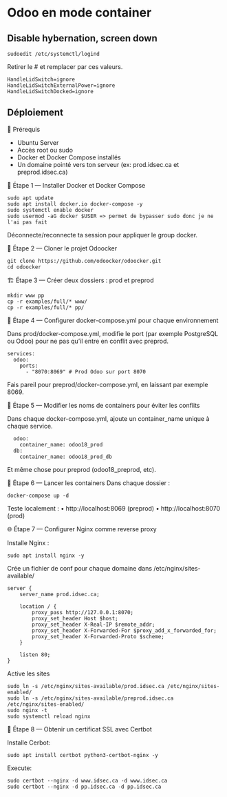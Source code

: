 # Odoo en mode container

## Disable hybernation, screen down
```
sudoedit /etc/systemctl/logind
```
Retirer le # et remplacer par ces valeurs.
```
HandleLidSwitch=ignore
HandleLidSwitchExternalPower=ignore
HandleLidSwitchDocked=ignore
```

## Déploiement

🧱 Prérequis
- Ubuntu Server
- Accès root ou sudo
- Docker et Docker Compose installés
- Un domaine pointé vers ton serveur (ex: prod.idsec.ca et preprod.idsec.ca)


🔧 Étape 1 — Installer Docker et Docker Compose
```
sudo apt update
sudo apt install docker.io docker-compose -y
sudo systemctl enable docker
sudo usermod -aG docker $USER => permet de bypasser sudo donc je ne l'ai pas fait
```
Déconnecte/reconnecte ta session pour appliquer le group docker.



📁 Étape 2 — Cloner le projet Odoocker
```
git clone https://github.com/odoocker/odoocker.git
cd odoocker
```


🏗️ Étape 3 — Créer deux dossiers : prod et preprod
```
mkdir www pp
cp -r examples/full/* www/
cp -r examples/full/* pp/
```


📝 Étape 4 — Configurer docker-compose.yml pour chaque environnement

Dans prod/docker-compose.yml, modifie le port (par exemple PostgreSQL ou Odoo) pour ne pas qu’il entre en conflit avec preprod.
```
services:
  odoo:
    ports:
      - "8070:8069" # Prod Odoo sur port 8070
```
Fais pareil pour preprod/docker-compose.yml, en laissant par exemple 8069.


📝 Étape 5 — Modifier les noms de containers pour éviter les conflits

Dans chaque docker-compose.yml, ajoute un container_name unique à chaque service.
```
  odoo:
    container_name: odoo18_prod
  db:
    container_name: odoo18_prod_db
```
Et même chose pour preprod (odoo18_preprod, etc).


🚀 Étape 6 — Lancer les containers
Dans chaque dossier :
```
docker-compose up -d
```
Teste localement :
	•	http://localhost:8069 (preprod)
	•	http://localhost:8070 (prod)


🌐 Étape 7 — Configurer Nginx comme reverse proxy

Installe Nginx :
```
sudo apt install nginx -y
```
Crée un fichier de conf pour chaque domaine dans /etc/nginx/sites-available/
```
server {
    server_name prod.idsec.ca;

    location / {
        proxy_pass http://127.0.0.1:8070;
        proxy_set_header Host $host;
        proxy_set_header X-Real-IP $remote_addr;
        proxy_set_header X-Forwarded-For $proxy_add_x_forwarded_for;
        proxy_set_header X-Forwarded-Proto $scheme;
    }

    listen 80;
}
```

Active les sites
```
sudo ln -s /etc/nginx/sites-available/prod.idsec.ca /etc/nginx/sites-enabled/
sudo ln -s /etc/nginx/sites-available/preprod.idsec.ca /etc/nginx/sites-enabled/
sudo nginx -t
sudo systemctl reload nginx
```


🔐 Étape 8 — Obtenir un certificat SSL avec Certbot

Installe Cerbot:
```
sudo apt install certbot python3-certbot-nginx -y
```

Execute:
```
sudo certbot --nginx -d www.idsec.ca -d www.idsec.ca
sudo certbot --nginx -d pp.idsec.ca -d pp.idsec.ca
```